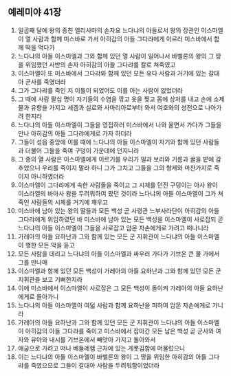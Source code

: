 ## 예레미야 41장

1. 일곱째 달에 왕의 종친 엘리사마의 손자요 느다냐의 아들로서 왕의 장관인 이스마엘이 열 사람과 함께 미스바로 가서 아히감의 아들 그다랴에게 이르러 미스바에서 함께 떡을 먹다가
2. 느다냐의 아들 이스마엘과 그와 함께 있던 열 사람이 일어나서 바벨론의 왕의 그 땅을 위임했던 사반의 손자 아히감의 아들 그다랴를 칼로 쳐죽였고
3. 이스마엘이 또 미스바에서 그다랴와 함께 있던 모든 유다 사람과 거기에 있는 갈대아 군사를 죽였더라
4. 그가 그다랴를 죽인 지 이틀이 되었어도 이를 아는 사람이 없었더라
5. 그 때에 사람 팔십 명이 자기들의 수염을 깎고 옷을 찢고 몸에 상처를 내고 손에 소제물과 유향을 가지고 세겜과 실로와 사마리아로부터 와서 여호와의 성전으로 나아가려 한지라
6. 느다냐의 아들 이스마엘이 그들을 영접하러 미스바에서 나와 울면서 가다가 그들을 만나 아히감의 아들 그다랴에게로 가자 하더라
7. 그들이 성읍 중앙에 이를 때에 느다냐의 아들 이스마엘이 자기와 함께 있던 사람들과 더불어 그들을 죽여 구덩이 가운데에 던지니라
8. 그 중의 열 사람은 이스마엘에게 이르기를 우리가 밀과 보리와 기름과 꿀을 밭에 감추었으니 우리를 죽이지 말라 하니 그가 그치고 그들을 그의 형제와 마찬가지로 죽이지 아니하였더라
9. 이스마엘이 그다랴에게 속한 사람들을 죽이고 그 시체를 던진 구덩이는 아사 왕이 이스라엘의 바아사 왕을 두려워하여 팠던 것이라 느다냐의 아들 이스마엘이 그가 쳐죽인 사람들의 시체를 거기에 채우고
10. 미스바에 남아 있는 왕의 딸들과 모든 백성 곧 사령관 느부사라단이 아히감의 아들 그다랴에게 위임하였던 바 미스바에 남아 있는 모든 백성을 이스마엘이 사로잡되 곧 느다냐의 아들 이스마엘이 그들을 사로잡고 암몬 자손에게로 가려고 떠나니라
11. 가레아의 아들 요하난과 그와 함께 있는 모든 군 지휘관이 느다냐의 아들 이스마엘이 행한 모든 악을 듣고
12. 모든 사람을 데리고 느다냐의 아들 이스마엘과 싸우러 가다가 기브온 큰 물 가에서 그를 만나매
13. 이스마엘과 함께 있던 모든 백성이 가레아의 아들 요하난과 그와 함께 있던 모든 군 지휘관을 보고 기뻐한지라
14. 이에 미스바에서 이스마엘이 사로잡은 그 모든 백성이 돌이켜 가레아의 아들 요하난에게로 돌아가니
15. 느다냐의 아들 이스마엘이 여덟 사람과 함께 요하난을 피하여 암몬 자손에게로 가니라
16. 가레아의 아들 요하난과 그와 함께 있던 모든 군 지휘관이 느다냐의 아들 이스마엘이 아히감의 아들 그다랴를 죽이고 미스바에서 잡아간 모든 남은 백성 곧 군사와 여자와 유아와 내시를 기브온에서 빼앗아 가지고 돌아와서
17. 애굽으로 가려고 떠나 베들레헴 근처에 있는 게롯김함에 머물렀으니
18. 이는 느다냐의 아들 이스마엘이 바벨론의 왕이 그 땅을 위임한 아히감의 아들 그다랴를 죽였으므로 그들이 갈대아 사람을 두려워함이었더라